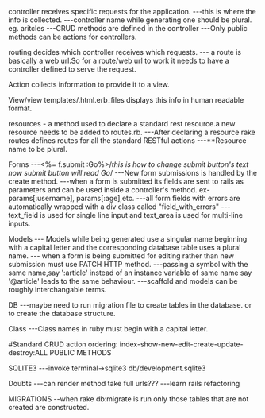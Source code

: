 controller receives specific requests for the application.
---this is where the info is collected.
---controller name while generating one should be plural. eg. aritcles
---CRUD methods are defined in the controller
---Only public methods can be actions for controllers.

routing decides which controller receives which requests.
--- a route is basically a web url.So for a route/web url to work it needs to have a controller defined to serve the request.

Action collects information to provide it to a view.

View/view templates/.html.erb_files displays this info in human readable format.

resources - a method used to declare a standard rest resource.a new resource needs to be added to routes.rb.
---After declaring a resource rake routes defines routes for all the standard RESTful actions
---**Resource name to be plural.

Forms
---<%= f.submit :Go%>/*this is how to change submit button's text now submit button will read Go*/
---New form submissions is handled by the create method.
---when a form is submitted its fields are sent to rails as parameters and can be used inside a controller's method. 
ex- params[:username], params[:age],etc.
---all form fields with errors are automatically wrapped with a div class called "field_with_errors"
--- text_field is used for single line input and text_area is used for multi-line inputs.

Models
--- Models while being generated use a singular name beginning with a capital letter
    and the corresponding database table uses a plural name.
--- when a form is being submitted for editing rather than new submission must use PATCH HTTP method.
---passing a symbol with the same name,say ':article' instead of an instance variable of same name say '@article' 
   leads to the same behaviour.
---scaffold and models can be roughly interchangable terms.

DB
---maybe need to run migration file to create tables in the database. or to create the database structure.

Class
---Class names in ruby must begin with a capital letter.

#Standard CRUD action ordering: index-show-new-edit-create-update-destroy:ALL PUBLIC METHODS


SQLITE3
---invoke terminal->sqlite3 db/development.sqlite3

Doubts
---can render method take full urls???
---learn rails refactoring

MIGRATIONS
--when rake db:migrate is run only those tables that are not created are constructed.



